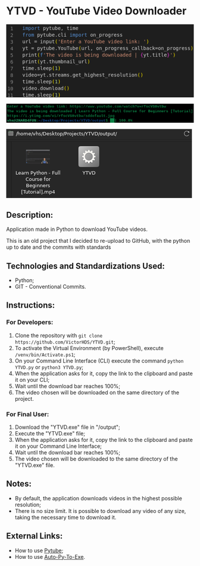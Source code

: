 # YTVD - YouTube Video Downloader

!["Index" Page](./screenshots/Screenshot_Code.png)

!["Index" Page](./screenshots/Screenshot_CLI.png)

!["Index" Page](./screenshots/Screenshot_Example.png)

## Description:
Application made in Python to download YouTube videos. 

This is an old project that I decided to re-upload to GitHub, with the python up to date and the commits with standards

## Technologies and Standardizations Used:
* Python;
* GIT - Conventional Commits.

## Instructions:

### For Developers:
1. Clone the repository with `git clone https://github.com/VictorHDS/YTVD.git`;
2. To activate the Virtual Environment (by PowerShell), execute `/venv/bin/Activate.ps1`;
3. On your Command Line Interface (CLI) execute the command `python YTVD.py` or `python3 YTVD.py`;
4. When the application asks for it, copy the link to the clipboard and paste it on your CLI;
5. Wait until the download bar reaches 100%;
6. The video chosen will be downloaded on the same directory of the project.

### For Final User:
1. Download the "YTVD.exe" file in "/output";
2. Execute the "YTVD.exe" file;
3. When the application asks for it, copy the link to the clipboard and paste it on your Command Line Interface;
4. Wait until the download bar reaches 100%;
5. The video chosen will be downloaded to the same directory of the "YTVD.exe" file.

## Notes:
* By default, the application downloads videos in the highest possible resolution;
* There is no size limit. It is possible to download any video of any size, taking the necessary time to download it.

## External Links:

* How to use [Pytube](https://pypi.org/project/pytube/);
* How to use [Auto-Py-To-Exe](https://pypi.org/project/auto-py-to-exe/).